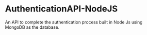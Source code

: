# AuthenticationAPI-NodeJS

An API to complete the authentication process built in Node Js using MongoDB as the database.
 
